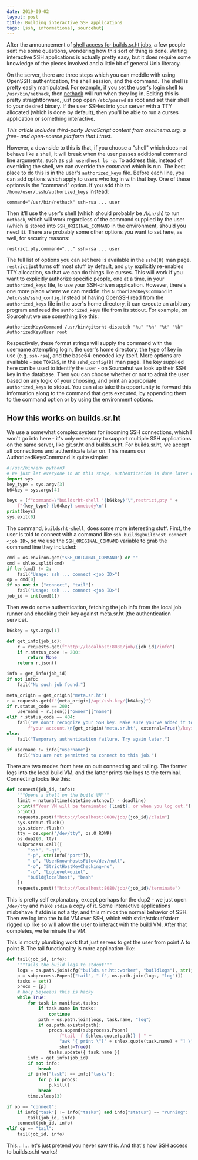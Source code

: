 ```yaml
---
date: 2019-09-02
layout: post
title: Building interactive SSH applications
tags: [ssh, informational, sourcehut]
---
```


After the announcement of [shell access for builds.sr.ht jobs][builds
announcement], a few people sent me some questions, wondering how this sort of
thing is done. Writing interactive SSH applications is actually pretty easy, but
it does require some knowledge of the pieces involved and a little bit of
general Unix literacy.

[builds announcement]: https://drewdevault.com/2019/08/19/Introducing-shell-access-for-builds.html

On the server, there are three steps which you can meddle with using OpenSSH:
authentication, the shell session, and the command. The shell is pretty easily
manipulated. For example, if you set the user's login shell to
`/usr/bin/nethack`, then [nethack][nethack] will run when they log in. Editing
this is pretty straightforward, just pop open `/etc/passwd` as root and set
their shell to your desired binary. If the user SSHes into your server with a
TTY allocated (which is done by default), then you'll be able to run a curses
application or something interactive.

[nethack]: https://www.nethack.org/

<script
  id="asciicast-CQ5iaFl8kMnOGV3x0TeI7vfjV"
  src="https://asciinema.org/a/pafXXANiWHY9MOH2yXdVHHJRd.js" async
></script>
<noscript><i>This article includes third-party JavaScript content from
asciinema.org, a free- and open-source platform that I trust.</i></noscript>

However, a downside to this is that, if you choose a "shell" which does not
behave like a shell, it will break when the user passes additional command line
arguments, such as `ssh user@host ls -a`. To address this, instead of overriding
the shell, we can override the *command* which is run. The best place to do this
is in the user's `authorized_keys` file. Before each line, you can add options
which apply to users who log in with that key. One of these options is the
"command" option. If you add this to `/home/user/.ssh/authorized_keys` instead:

```
command="/usr/bin/nethack" ssh-rsa ... user
```

Then it'll use the user's shell (which should probably be `/bin/sh`) to run
`nethack`, which will work regardless of the command supplied by the user (which
is stored into `SSH_ORIGINAL_COMMAND` in the environment, should you need it).
There are probably some other options you want to set here, as well, for
security reasons:

```
restrict,pty,command="..." ssh-rsa ... user
```

The full list of options you can set here is available in the `sshd(8)` man
page. `restrict` just turns off most stuff by default, and `pty` explicitly
re-enables TTY allocation, so that we can do things like curses. This will work
if you want to explicitly authorize specific people, one at a time, in your
`authorized_keys` file, to use your SSH-driven application.  However, there's
one more place where we can meddle: the `AuthorizedKeysCommand` in
`/etc/ssh/sshd_config`. Instead of having OpenSSH read from the
`authorized_keys` file in the user's home directory, it can execute an arbitrary
program and read the `authorized_keys` file from its stdout. For example, on
Sourcehut we use something like this:

```
AuthorizedKeysCommand /usr/bin/gitsrht-dispatch "%u" "%h" "%t" "%k"
AuthorizedKeysUser root
```

Respectively, these format strings will supply the command with the username
attempting login, the user's home directory, the type of key in use (e.g.
`ssh-rsa`), and the base64-encoded key itself. More options are available - see
`TOKENS`, in the `sshd_config(8)` man page. The key supplied here can be used to
identify the user - on Sourcehut we look up their SSH key in the database. Then
you can choose whether or not to admit the user based on any logic of your
choosing, and print an appropriate `authorized_keys` to stdout. You can also
take this opportunity to forward this information along to the command that gets
executed, by appending them to the command option or by using the environment
options.

## How this works on builds.sr.ht

We use a somewhat complex system for incoming SSH connections, which I won't go
into here - it's only necessary to support multiple SSH applications on the same
server, like git.sr.ht and builds.sr.ht. For builds.sr.ht, we accept all
connections and authenticate later on. This means our AuthorizedKeysCommand is
quite simple:

```python
#!/usr/bin/env python3
# We just let everyone in at this stage, authentication is done later on.
import sys
key_type = sys.argv[3]
b64key = sys.argv[4]

keys = (f"command=\"buildsrht-shell '{b64key}'\",restrict,pty " +
    f"{key_type} {b64key} somebody\n")
print(keys)
sys.exit(0)
```

The command, `buildsrht-shell`, does some more interesting stuff. First, the
user is told to connect with a command like `ssh builds@buildhost connect <job
ID>`, so we use the `SSH_ORIGINAL_COMMAND` variable to grab the command line
they included:

```python
cmd = os.environ.get("SSH_ORIGINAL_COMMAND") or ""
cmd = shlex.split(cmd)
if len(cmd) != 2:
    fail("Usage: ssh ... connect <job ID>")
op = cmd[0]
if op not in ["connect", "tail"]:
    fail("Usage: ssh ... connect <job ID>")
job_id = int(cmd[1])
```

Then we do some authentication, fetching the job info from the local job runner
and checking their key against meta.sr.ht (the authentication service).

```python
b64key = sys.argv[1]

def get_info(job_id):
    r = requests.get(f"http://localhost:8080/job/{job_id}/info")
    if r.status_code != 200:
        return None
    return r.json()

info = get_info(job_id)
if not info:
    fail("No such job found.")

meta_origin = get_origin("meta.sr.ht")
r = requests.get(f"{meta_origin}/api/ssh-key/{b64key}")
if r.status_code == 200:
    username = r.json()["owner"]["name"]
elif r.status_code == 404:
    fail("We don't recognize your SSH key. Make sure you've added it to " +
        f"your account.\n{get_origin('meta.sr.ht', external=True)}/keys")
else:
    fail("Temporary authentication failure. Try again later.")

if username != info["username"]:
    fail("You are not permitted to connect to this job.")
```

There are two modes from here on out: connecting and tailing. The former logs
into the local build VM, and the latter prints the logs to the terminal.
Connecting looks like this:

```python
def connect(job_id, info):
    """Opens a shell on the build VM"""
    limit = naturaltime(datetime.utcnow() - deadline)
    print(f"Your VM will be terminated {limit}, or when you log out.")
    print()
    requests.post(f"http://localhost:8080/job/{job_id}/claim")
    sys.stdout.flush()
    sys.stderr.flush()
    tty = os.open("/dev/tty", os.O_RDWR)
    os.dup2(0, tty)
    subprocess.call([
        "ssh", "-qt",
        "-p", str(info["port"]),
        "-o", "UserKnownHostsFile=/dev/null",
        "-o", "StrictHostKeyChecking=no",
        "-o", "LogLevel=quiet",
        "build@localhost", "bash"
    ])
    requests.post(f"http://localhost:8080/job/{job_id}/terminate")
```

This is pretty self explanatory, except perhaps for the dup2 - we just open
`/dev/tty` and make `stdin` a copy of it. Some interactive applications
misbehave if stdin is not a tty, and this mimics the normal behavior of SSH.
Then we log into the build VM over SSH, which with stdin/stdout/stderr rigged up
like so will allow the user to interact with the build VM. After that completes,
we terminate the VM.

This is mostly plumbing work that just serves to get the user from point A to
point B. The tail functionality is more application-like:

```python
def tail(job_id, info):
    """Tails the build logs to stdout"""
    logs = os.path.join(cfg("builds.sr.ht::worker", "buildlogs"), str(job_id))
    p = subprocess.Popen(["tail", "-f", os.path.join(logs, "log")])
    tasks = set()
    procs = [p]
    # holy bejeezus this is hacky
    while True:
        for task in manifest.tasks:
            if task.name in tasks:
                continue
            path = os.path.join(logs, task.name, "log")
            if os.path.exists(path):
                procs.append(subprocess.Popen(
                    f"tail -f {shlex.quote(path)} | " +
                    "awk '{ print \"[" + shlex.quote(task.name) + "] \" $0 }'",
                    shell=True))
                tasks.update({ task.name })
        info = get_info(job_id)
        if not info:
            break
        if info["task"] == info["tasks"]:
            for p in procs:
                p.kill()
            break
        time.sleep(3)

if op == "connect":
    if info["task"] != info["tasks"] and info["status"] == "running":
        tail(job_id, info)
    connect(job_id, info)
elif op == "tail":
    tail(job_id, info)
```

This... I... let's just pretend you never saw this. And that's how SSH access to
builds.sr.ht works!
